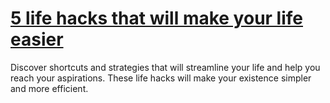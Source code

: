 
# [5 life hacks that will make your life easier](https://www.mindhaste.com/t/life-hacks/5-life-hacks-that-will-make-your-life-easier-94)

Discover shortcuts and strategies that will streamline your life and help you reach your aspirations. These life hacks will make your existence simpler and more efficient.
    